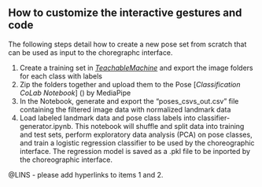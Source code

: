 ## How to customize the interactive gestures and code 

The following steps detail how to create a new pose set from scratch that can be used as input to the choregraphc interface.

1. Create a training set in [*TeachableMachine*](https://teachablemachine.withgoogle.com/train/pose) and export the image folders for each class with labels
2. Zip the folders together and upload them to the Pose [*Classification CoLab Notebook*] () by MediaPipe 
4. In the Notebook, generate and export the “poses_csvs_out.csv” file containing the filtered image data with normalized landmark data
5. Load labeled landmark data and pose class labels into classifier-generator.ipynb. This notebook will shuffle and split data into training and test sets, perform exploratory data analysis (PCA) on pose classes, and train a logistic regression classifier to be used by the choreographic interface. The regression model is saved as a .pkl file to be inported by the choreographic interface.


@LINS - please add hyperlinks to items 1 and 2.
